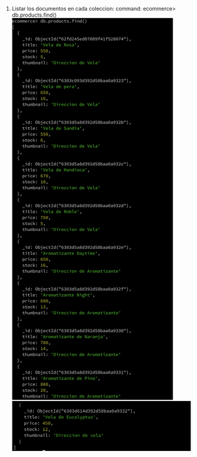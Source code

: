 1. Listar los documentos en cada coleccion:
   command: ecommerce> db.products.find()
   ![1.1!](./images/1.1.jpg)
   ![1.2!](images/1.2.jpg)
